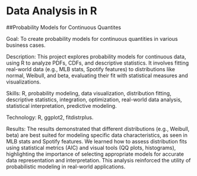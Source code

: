 # Data Analysis in R

##Probability Models for Continuous Quantites

Goal: To create probability models for continuous quantities in various business cases.

Description: This project explores probability models for continuous data, using R to analyze PDFs, CDFs, and descriptive statistics. It involves fitting real-world data (e.g., MLB stats, Spotify features) to distributions like normal, Weibull, and beta, evaluating their fit with statistical measures and visualizations.

Skills: R, probability modeling, data visualization, distribution fitting, descriptive statistics, integration, optimization, real-world data analysis, statistical interpretation, predictive modeling.

Technology: R, ggplot2, fitdistrplus.

Results: The results demonstrated that different distributions (e.g., Weibull, beta) are best suited for modeling specific data characteristics, as seen in MLB stats and Spotify features. We learned how to assess distribution fits using statistical metrics (AIC) and visual tools (QQ plots, histograms), highlighting the importance of selecting appropriate models for accurate data representation and interpretation. This analysis reinforced the utility of probabilistic modeling in real-world applications.
